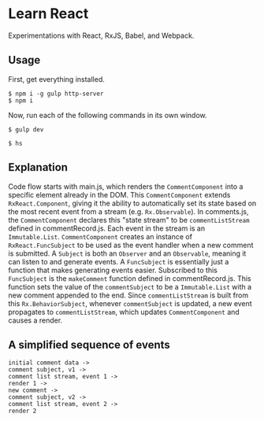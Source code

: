 Learn React
===========

Experimentations with React, RxJS, Babel, and Webpack.

Usage
-----

First, get everything installed.

```
$ npm i -g gulp http-server
$ npm i
```

Now, run each of the following commands in its own window.

```
$ gulp dev
```

```
$ hs
```

Explanation
-----------

Code flow starts with main.js, which renders the `CommentComponent` into a specific element already in the DOM.
This `CommentComponent` extends `RxReact.Component`, giving it the ability to automatically set its state based on the most recent event from a stream (e.g. `Rx.Observable`).
In comments.js, the `CommentComponent` declares this "state stream" to be `commentListStream` defined in commentRecord.js.
Each event in the stream is an `Immutable.List`.
`CommentComponent` creates an instance of `RxReact.FuncSubject` to be used as the event handler when a new comment is submitted.
A `Subject` is both an `Observer` and an `Observable`, meaning it can listen to and generate events.
A `FuncSubject` is essentially just a function that makes generating events easier.
Subscribed to this `FuncSubject` is the `makeComment` function defined in commentRecord.js.
This function sets the value of the `commentSubject` to be a `Immutable.List` with a new comment appended to the end.
Since `commentListStream` is built from this `Rx.BehaviorSubject`, whenever `commentSubject` is updated, a new event propagates to `commentListStream`, which updates `CommentComponent` and causes a render.

A simplified sequence of events
-------------------------------

```
initial comment data ->
comment subject, v1 ->
comment list stream, event 1 ->
render 1 ->
new comment ->
comment subject, v2 ->
comment list stream, event 2 ->
render 2
```

